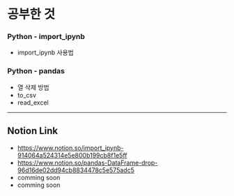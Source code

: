 # 공부한 것 #
### Python - import_ipynb ###
* import_ipynb 사용법
### Python - pandas ###
* 열 삭제 방법
* to_csv
* read_excel

------------
## Notion Link ##
* <https://www.notion.so/import_ipynb-914064a524314e5e800b199cb8f1e5ff>
* <https://www.notion.so/pandas-DataFrame-drop-96d16de02dd94cb8834478c5e575adc5>
* comming soon
* comming soon